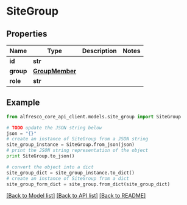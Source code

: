# SiteGroup


## Properties
Name | Type | Description | Notes
------------ | ------------- | ------------- | -------------
**id** | **str** |  | 
**group** | [**GroupMember**](GroupMember.md) |  | 
**role** | **str** |  | 

## Example

```python
from alfresco_core_api_client.models.site_group import SiteGroup

# TODO update the JSON string below
json = "{}"
# create an instance of SiteGroup from a JSON string
site_group_instance = SiteGroup.from_json(json)
# print the JSON string representation of the object
print SiteGroup.to_json()

# convert the object into a dict
site_group_dict = site_group_instance.to_dict()
# create an instance of SiteGroup from a dict
site_group_form_dict = site_group.from_dict(site_group_dict)
```
[[Back to Model list]](../README.md#documentation-for-models) [[Back to API list]](../README.md#documentation-for-api-endpoints) [[Back to README]](../README.md)


